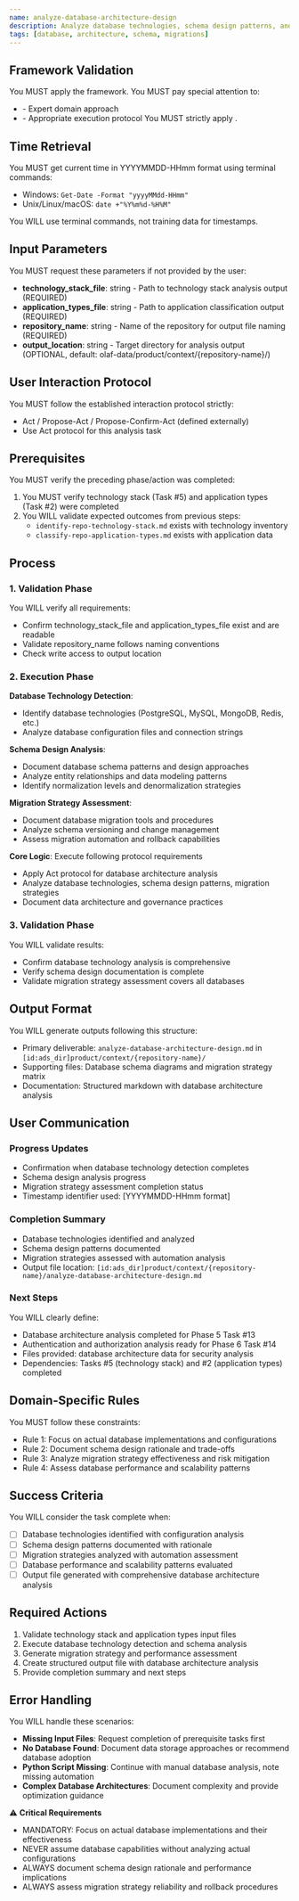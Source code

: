 ```yaml
---
name: analyze-database-architecture-design
description: Analyze database technologies, schema design patterns, and migration strategies
tags: [database, architecture, schema, migrations]
---
```


## Framework Validation
You MUST apply the <olaf-work-instructions> framework.
You MUST pay special attention to:
- <olaf-general-role-and-behavior> - Expert domain approach
- <olaf-interaction-protocols> - Appropriate execution protocol
You MUST strictly apply <olaf-framework-validation>.

## Time Retrieval
You MUST get current time in YYYYMMDD-HHmm format using terminal commands:
- Windows: `Get-Date -Format "yyyyMMdd-HHmm"`
- Unix/Linux/macOS: `date +"%Y%m%d-%H%M"`

You WILL use terminal commands, not training data for timestamps.

## Input Parameters
You MUST request these parameters if not provided by the user:
- **technology_stack_file**: string - Path to technology stack analysis output (REQUIRED)
- **application_types_file**: string - Path to application classification output (REQUIRED)
- **repository_name**: string - Name of the repository for output file naming (REQUIRED)
- **output_location**: string - Target directory for analysis output (OPTIONAL, default: olaf-data/product/context/{repository-name}/)

## User Interaction Protocol
You MUST follow the established interaction protocol strictly:
- Act / Propose-Act / Propose-Confirm-Act (defined externally)
- Use Act protocol for this analysis task

## Prerequisites
You MUST verify the preceding phase/action was completed:
1. You MUST verify technology stack (Task #5) and application types (Task #2) were completed
2. You WILL validate expected outcomes from previous steps:
   - `identify-repo-technology-stack.md` exists with technology inventory
   - `classify-repo-application-types.md` exists with application data

## Process

### 1. Validation Phase
You WILL verify all requirements:
- Confirm technology_stack_file and application_types_file exist and are readable
- Validate repository_name follows naming conventions
- Check write access to output location

### 2. Execution Phase

**Database Technology Detection**:
- Identify database technologies (PostgreSQL, MySQL, MongoDB, Redis, etc.)
- Analyze database configuration files and connection strings

**Schema Design Analysis**:
- Document database schema patterns and design approaches
- Analyze entity relationships and data modeling patterns
- Identify normalization levels and denormalization strategies

**Migration Strategy Assessment**:
- Document database migration tools and procedures
- Analyze schema versioning and change management
- Assess migration automation and rollback capabilities

**Core Logic**: Execute following protocol requirements
- Apply Act protocol for database architecture analysis
- Analyze database technologies, schema design patterns, migration strategies
- Document data architecture and governance practices

### 3. Validation Phase
You WILL validate results:
- Confirm database technology analysis is comprehensive
- Verify schema design documentation is complete
- Validate migration strategy assessment covers all databases

## Output Format
You WILL generate outputs following this structure:
- Primary deliverable: `analyze-database-architecture-design.md` in `[id:ads_dir]product/context/{repository-name}/`
- Supporting files: Database schema diagrams and migration strategy matrix
- Documentation: Structured markdown with database architecture analysis

## User Communication

### Progress Updates
- Confirmation when database technology detection completes
- Schema design analysis progress
- Migration strategy assessment completion status
- Timestamp identifier used: [YYYYMMDD-HHmm format]

### Completion Summary
- Database technologies identified and analyzed
- Schema design patterns documented
- Migration strategies assessed with automation analysis
- Output file location: `[id:ads_dir]product/context/{repository-name}/analyze-database-architecture-design.md`

### Next Steps
You WILL clearly define:
- Database architecture analysis completed for Phase 5 Task #13
- Authentication and authorization analysis ready for Phase 6 Task #14
- Files provided: database architecture data for security analysis
- Dependencies: Tasks #5 (technology stack) and #2 (application types) completed

## Domain-Specific Rules
You MUST follow these constraints:
- Rule 1: Focus on actual database implementations and configurations
- Rule 2: Document schema design rationale and trade-offs
- Rule 3: Analyze migration strategy effectiveness and risk mitigation
- Rule 4: Assess database performance and scalability patterns

## Success Criteria
You WILL consider the task complete when:
- [ ] Database technologies identified with configuration analysis
- [ ] Schema design patterns documented with rationale
- [ ] Migration strategies analyzed with automation assessment
- [ ] Database performance and scalability patterns evaluated
- [ ] Output file generated with comprehensive database architecture analysis

## Required Actions
1. Validate technology stack and application types input files
2. Execute database technology detection and schema analysis
3. Generate migration strategy and performance assessment
4. Create structured output file with database architecture analysis
5. Provide completion summary and next steps

## Error Handling
You WILL handle these scenarios:
- **Missing Input Files**: Request completion of prerequisite tasks first
- **No Database Found**: Document data storage approaches or recommend database adoption
- **Python Script Missing**: Continue with manual database analysis, note missing automation
- **Complex Database Architectures**: Document complexity and provide optimization guidance

⚠️ **Critical Requirements**
- MANDATORY: Focus on actual database implementations and their effectiveness
- NEVER assume database capabilities without analyzing actual configurations
- ALWAYS document schema design rationale and performance implications
- ALWAYS assess migration strategy reliability and rollback procedures
